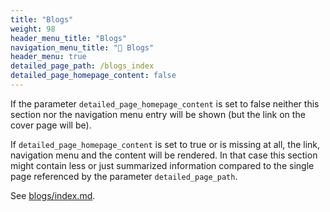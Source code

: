 ```yaml
---
title: "Blogs"
weight: 98
header_menu_title: "Blogs"
navigation_menu_title: "💭 Blogs"
header_menu: true
detailed_page_path: /blogs_index
detailed_page_homepage_content: false
---
```

If the parameter `detailed_page_homepage_content` is set to false neither this section nor the navigation menu entry will be shown (but the link on the cover page will be).

If `detailed_page_homepage_content` is set to true or is missing at all, the link, navigation menu and the content will be rendered. In that case this section might contain less or just summarized information compared to the single page referenced by the parameter `detailed_page_path`.

See [blogs/index.md](blogs/index).
